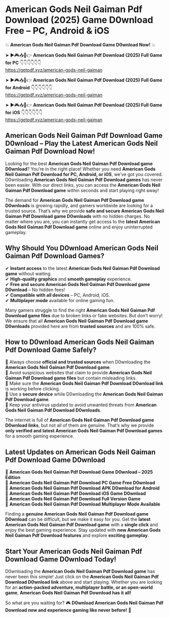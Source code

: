 # American Gods Neil Gaiman Pdf Download (2025) Game D0wnload Free – PC, Android & iOS

💥 **American Gods Neil Gaiman Pdf Download Game D0wnload Now!** 💥  

➤ ►🎮📥📱👉 **American Gods Neil Gaiman Pdf Download (2025) Full Game for PC** 👇👇👇👇👇👇  
https://getpdf.xyz/american-gods-neil-gaiman  

➤ ►🎮📥📱👉 **American Gods Neil Gaiman Pdf Download (2025) Full Game for Android** 👇👇👇👇👇👇  
https://getpdf.xyz/american-gods-neil-gaiman  

➤ ►🎮📥📱👉 **American Gods Neil Gaiman Pdf Download (2025) Full Game for iOS** 👇👇👇👇👇👇  
https://getpdf.xyz/american-gods-neil-gaiman  

## American Gods Neil Gaiman Pdf Download Game D0wnload – Play the Latest American Gods Neil Gaiman Pdf Download Now!

Looking for the best **American Gods Neil Gaiman Pdf Download game D0wnload**? You’re in the right place! Whether you need **American Gods Neil Gaiman Pdf Download for PC, Android, or iOS**, we’ve got you covered. D0wnloading **American Gods Neil Gaiman Pdf Download games** has never been easier. With our direct links, you can access the **American Gods Neil Gaiman Pdf Download game** within seconds and start playing right away!  

The demand for **American Gods Neil Gaiman Pdf Download game D0wnloads** is growing rapidly, and gamers worldwide are looking for a trusted source. That’s why we provide **safe and secure American Gods Neil Gaiman Pdf Download game D0wnloads** with no hidden charges. No matter where you are, you can instantly get access to the **latest American Gods Neil Gaiman Pdf Download game** online and enjoy uninterrupted gameplay.  

## **Why Should You D0wnload American Gods Neil Gaiman Pdf Download Games?**  

✔ **Instant access** to the latest **American Gods Neil Gaiman Pdf Download game** without waiting.  
✔ **High-quality graphics** and **smooth gameplay** experience.  
✔ **Free and secure American Gods Neil Gaiman Pdf Download game D0wnload** – No hidden fees!  
✔ **Compatible with all devices** – PC, Android, iOS.  
✔ **Multiplayer mode** available for online gaming fun.  

Many gamers struggle to find the right **American Gods Neil Gaiman Pdf Download game files** due to broken links or fake websites. But don’t worry! We ensure that all **American Gods Neil Gaiman Pdf Download game D0wnloads** provided here are from **trusted sources** and are 100% safe.  

## **How to D0wnload American Gods Neil Gaiman Pdf Download Game Safely?**  

📌 Always choose **official and trusted sources** when D0wnloading the **American Gods Neil Gaiman Pdf Download game**.  
📌 Avoid suspicious websites that claim to provide **American Gods Neil Gaiman Pdf Download game files** but contain misleading links.  
📌 Make sure the **American Gods Neil Gaiman Pdf Download D0wnload link** is working before clicking.  
📌 Use a **secure device** while D0wnloading the **American Gods Neil Gaiman Pdf Download game**.  
📌 Keep your antivirus updated to avoid unwanted threats from **American Gods Neil Gaiman Pdf Download D0wnloads**.  

The internet is full of **American Gods Neil Gaiman Pdf Download game D0wnload links**, but not all of them are genuine. That’s why we provide **only verified and latest American Gods Neil Gaiman Pdf Download games** for a smooth gaming experience.  

## **Latest Updates on American Gods Neil Gaiman Pdf Download Game D0wnload**  

🔹 **American Gods Neil Gaiman Pdf Download Game D0wnload – 2025 Edition**  
🔹 **American Gods Neil Gaiman Pdf Download PC Game Free D0wnload**  
🔹 **American Gods Neil Gaiman Pdf Download APK D0wnload for Android**  
🔹 **American Gods Neil Gaiman Pdf Download iOS Game D0wnload**  
🔹 **American Gods Neil Gaiman Pdf Download Full Version Game**  
🔹 **American Gods Neil Gaiman Pdf Download Multiplayer Mode Available**  

Finding a **genuine American Gods Neil Gaiman Pdf Download game D0wnload** can be difficult, but we make it easy for you. Get the **latest American Gods Neil Gaiman Pdf Download game** with a **single click** and enjoy the best gaming experience. Stay updated with **new American Gods Neil Gaiman Pdf Download features** and explore **exciting gameplay**.  

## **Start Your American Gods Neil Gaiman Pdf Download Game D0wnload Today!**  

D0wnloading the **American Gods Neil Gaiman Pdf Download game** has never been this simple! Just click on the **American Gods Neil Gaiman Pdf Download D0wnload link** above and start playing. Whether you are looking for an **action-packed adventure, multiplayer battle, or an open-world game**, **American Gods Neil Gaiman Pdf Download has it all!**  

So what are you waiting for? 🎮 **D0wnload American Gods Neil Gaiman Pdf Download now and experience gaming like never before!** 🚀  